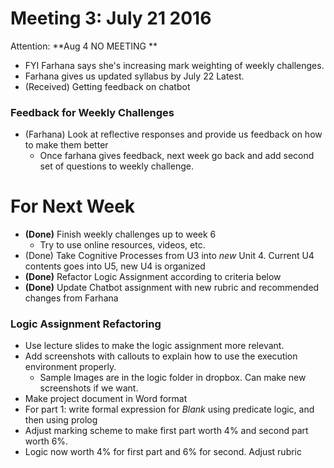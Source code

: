 # Meeting 3: July 21 2016

Attention: **Aug 4 NO MEETING **

* FYI Farhana says she's increasing mark weighting of weekly challenges.
* Farhana gives us updated syllabus by July 22 Latest.
* (Received) Getting feedback on chatbot

### Feedback for Weekly Challenges

* (Farhana) Look at reflective responses and provide us feedback on how to make them better
    * Once farhana gives feedback, next week go back and add second set of questions to weekly challenge.

# For Next Week

* **(Done)** Finish weekly challenges up to week 6
    * Try to use online resources, videos, etc.
* (Done) Take Cognitive Processes from U3 into *new* Unit 4. Current U4 contents goes into U5, new U4 is organized
* **(Done)** Refactor Logic Assignment according to criteria below
* **(Done)** Update Chatbot assignment with new rubric and recommended changes from Farhana

### Logic Assignment Refactoring
* Use lecture slides to make the logic assignment more relevant.
* Add screenshots with callouts to explain how to use the execution environment properly.
    * Sample Images are in the logic folder in dropbox. Can make new screenshots if we want.
* Make project document in Word format
* For part 1: write formal expression for *Blank* using predicate logic, and then using prolog
* Adjust marking scheme to make first part worth 4% and second part worth 6%.
* Logic now worth 4% for first part and 6% for second. Adjust rubric
